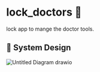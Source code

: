 # lock_doctors 🔐

lock app to mange the doctor tools.

## 🎨 System Design



![Untitled Diagram drawio](https://github.com/user-attachments/assets/5b9bbe36-9302-4d34-b345-d59098e7cc0a)
